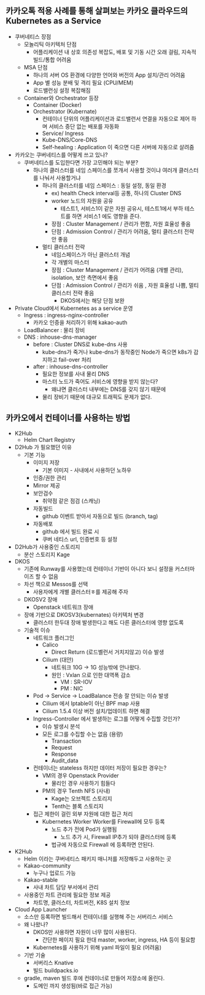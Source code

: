 

## 카카오톡 적용 사례를 통해 살펴보는 카카오 클라우드의 Kubernetes as a Service
- 쿠버네티스 장점
  - 모놀리틱 아키텍처 단점
    - 어플리케이션 내 상호 의존성 복잡도, 배포 및 기동 시간 오래 걸림, 지속적 빌드/통합 어려움
  - MSA 단점
    - 하나의 서버 OS 환경에 다양한 언어와 버전의 App 설치/관리 어려움
    - App 별 성능 분배 및 격리 필요 (CPU/MEM)
    - 로드밸런싱 설정 복잡해짐
  - Container와 Orchestrator 등장
    - Container (Docker)
    - Orchestrator (Kubernate)
      - 컨테이너 단위의 어플리케이션과 로드밸런서 연결을 자동으로 제어 하며 서비스 중단 없는 배포를 자동화
      - Service/ Ingress
      - Kube-DNS/Core-DNS
      - Self-healing : Application 이 죽으면 다른 서버에 자동으로 살려줌
- 카카오는 쿠버네티스를 어떻게 쓰고 있나?
  - 쿠버네티스를 도입한다면 가장 고민해야 되는 부분?
    - 하나의 클러스터를 네임 스페이스를 쪼개서 사용할 것이냐 여러개 클러스터를 나눠서 사용할거냐
      - 하나의 클러스터를 네임 스페이스 : 동일 설정, 동일 환경
        - ex) health Check interval등 공통, 하나의 Cluster DNS
        - worker 노드의 자원을 공유
          - 테스트1, 서비스1이 같은 자원 공유시, 테스트1에서 부하 테스트를 하면 서비스1 에도 영향을 준다.
        - 장점 : Cluster Management  / 관리가 편함, 자원 효율성 좋음
        - 단점 : Admission Control / 관리가 어려움, 멀티 클러스터 전략 안 좋음
      - 멀티 클러스터 전략
        - 네임스페이스가 아닌 클러스터 개념
        - 각 개별의 마스터
        - 장점 : Cluster Management  / 관리가 어려움 (개별 관리), isolation, 보안 측면에서 좋음
        - 단점 : Admission Control / 관리가 쉬움 , 자원 효율성 나쁨, 멀티 클러스터 전략 좋음
          - DKOS에서는 해당 단점 보완
- Private Cloud에서 Kubernetes as a service 운영
  - Ingress : ingress-nginx-controller
    - 카카오 인증을 처리하기 위해 kakao-auth
  - LoadBalancer : 물리 장비
  - DNS : inhouse-dns-manager
    - before : Cluster DNS로 kube-dns 사용
      - kube-dns가 죽거나 kube-dns가 동작중인 Node가 죽으면 k8s가 감지하고 fail-over 처리
    - after : inhouse-dns-controller
      - 필요한 정보를 사내 물리 DNS
      - 마스터 노드가 죽어도 서비스에 영향을 받지 않는다?
        - 왜냐면 클러스터 내부에는 DNS를 갖지 않기 때문에
      - 물리 장비기 때문에 대규모 트래픽도 문제가 없다.



## 카카오에서 컨테이너를 사용하는 방법
- K2Hub
  - Helm Chart Registry
- D2Hub 가 필요했던 이유
  - 기본 기능
    - 이미지 저장
      - 기본 이미지 - 사내에서 사용하던 노하우
    - 인증/권한 관리
    - Mirror 제공
    - 보안검수
      - 취약점 같은 점검 (스캐닝)
    - 자동빌드
      - github 이벤트 받아서 자동으로 빌드 (branch, tag)
    - 자동배포
      - github 에서 빌드 완료 시
      - 쿠버 네티스 url, 인증번호 등 설정
- D2Hub가 사용중인 스토리지
  - 분산 스토리지 Kage
- DKOS
  - 기존에 Runway를 사용했는데 컨테이너 기반이 아니다 보니 설정을 커스터마이즈 할 수 없음
  - 차선 책으로 Messos를 선택
    - 사용자에게 개별 클러스터ㅎ를 제공해 주자
  - DKOSV2 장애
    - Openstack 네트워크 장애
  - 장애 기반으로 DKOSV3(kubernates) 아키텍처 변경
    - 클러스터 한두대 장애 발생한다고 해도 다른 클러스터에 영향 없도록
  - 기술적 이슈
    - 네트워크 플러그인
      - Calico
        - Direct Return (로드벨런서 거치지않고) 이슈 발생
      - Cilium (대안)
        - 네트워크 10G → 1G 성능밖에 안나왔다.
        - 원인 : Vxlan 으로 인한 대역폭 감소
          - VM : SR-IOV
          - PM : NIC
    - Pod → Service → LoadBalance 전송 잘 안되는 이슈 발생
      - Cilium 에서 Iptable이 아닌 BPF map 사용
      - Cilium 1.5.4 이상 버전 설치/업데이트 하면 해결
    - Ingress-Controller 에서 발생하는 로그를 어떻게 수집할 것인가?
      - 이슈 발생시 분석
      - 모든 로그를 수집할 수는 없음 (용량)
        - Transaction
        - Request
        - Response
        - Audit_data
    - 컨테이너는 stateless 하지만 데이터 저장이 필요한 경우는?
      - VM의 경우 Openstack Provider
        - 물리인 경우 사용하기 힘들다
      - PM의 경우 Tenth NFS (사내)
        - Kage는 오브젝트 스토리지
        - Tenth는 블록 스토리지
    - 접근 제한이 걸린 외부 자원에 대한 접근 처리
      - Kubernetes Worker Worker를 Firewall에 모두 등록
        - 노드 추가 전에 Pod가 실행됨
          - 노드 추가 시, Firewall IP추가 되야 클러스터에 등록
        - 법규에 자동으로 Firewall 에 등록하면 안된다.
- K2Hub
  - Helm 이라는 쿠버네티스 패키지 매니저를 저장해두고 사용하는 곳
  - Kakao-community
    - 누구나 업로드 가능
  - Kakao-stable
    - 사내 차트 담당 부서에서 관리
  - 사용중인 차트 관리에 필요한 정보 제공
    - 차트명, 클러스터, 차트버전, K8S 설치 정보
- Cloud App Launcher
  - 소스만 등록하면 빌드해서 컨테이너를 실행해 주는 서버리스 서비스
  - 왜 나왔나?
    - DKOS만 사용하면 자원이 너무 많이 사용된다.
      - 간단한 페이지 필요 한대 master, worker, ingress, HA 등이 필요함
    - Kubernetes를 사용하기 위해 yaml 파일이 필요 (어려움)
  - 기반 기술 
    - 서버리스 Knative
    - 빌드 buildpacks.io
  - gradle, maven 빌드 후에 컨테이너로 만들어 저장소에 올린다.
    - 도메인 까지 생성됨(바로 접근 가능)
